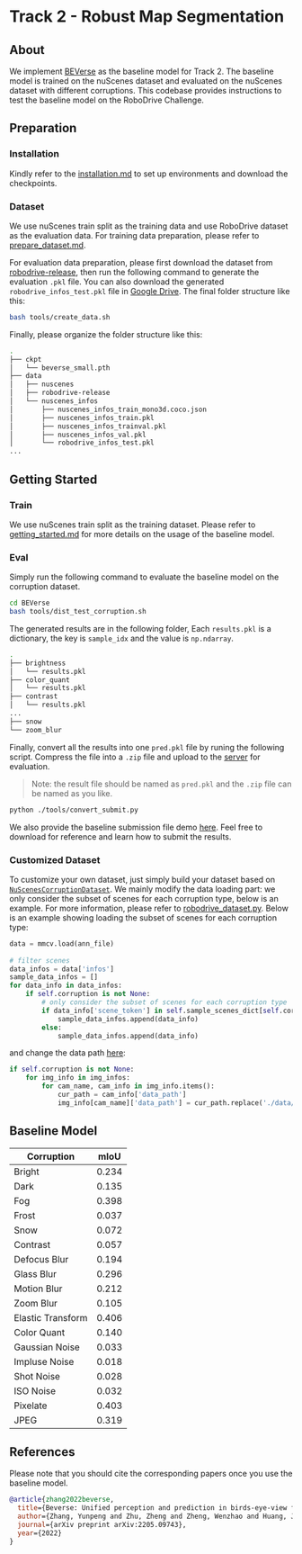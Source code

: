 # Track 2 - Robust Map Segmentation

## About

We implement [BEVerse](https://arxiv.org/abs/2205.09743) as the baseline model for Track 2. The baseline model is trained on the nuScenes dataset and evaluated on the nuScenes dataset with different corruptions. This codebase provides instructions to test the baseline model on the RoboDrive Challenge.

## Preparation

### Installation

Kindly refer to the [installation.md](BEVerse/docs/installation.md) to set up environments and download the checkpoints.

### Dataset

We use nuScenes train split as the training data and use RoboDrive dataset as the evaluation data. For training data preparation, please refer to [prepare_dataset.md](BEVerse/docs/data_preparation.md). 

For evaluation data preparation, please first download the dataset from [robodrive-release](https://drive.google.com/file/d/1FEiBlX9SV69DEaHVfpKcWjkTZQAVSfvw/view?usp=drive_link), then run the following command to generate the evaluation `.pkl` file. You can also download the generated `robodrive_infos_test.pkl` file in [Google Drive](https://drive.google.com/drive/folders/1fd1SCkS2uB1l4PS8S5Le1i4q32X2u8PQ?usp=drive_link). The final folder structure like this:

```bash
bash tools/create_data.sh
```

Finally, please organize the folder structure like this:

```bash
.
├── ckpt
│   └── beverse_small.pth
├── data
│   ├── nuscenes
│   ├── robodrive-release
│   └── nuscenes_infos
│       ├── nuscenes_infos_train_mono3d.coco.json
│       ├── nuscenes_infos_train.pkl
│       ├── nuscenes_infos_trainval.pkl
│       ├── nuscenes_infos_val.pkl
│       └── robodrive_infos_test.pkl
...
```

## Getting Started

### Train

We use nuScenes train split as the training dataset. Please refer to [getting_started.md](BEVerse/docs/getting_started.md) for more details on the usage of the baseline model.

### Eval

Simply run the following command to evaluate the baseline model on the corruption dataset.

```bash
cd BEVerse
bash tools/dist_test_corruption.sh
```

The generated results are in the following folder, Each `results.pkl` is a dictionary, the key is `sample_idx` and the value is `np.ndarray`.

```bash
.
├── brightness
│   └── results.pkl
├── color_quant
│   └── results.pkl
├── contrast
│   └── results.pkl
...
├── snow
└── zoom_blur
```

Finally, convert all the results into one `pred.pkl` file by runing the following script. Compress the file into a `.zip` file and upload to the [server](https://codalab.lisn.upsaclay.fr/competitions/17062) for evaluation. 
> Note: the result file should be named as `pred.pkl` and the `.zip` file can be named as you like.
```bash
python ./tools/convert_submit.py
``` 

We also provide the baseline submission file demo [here](https://drive.google.com/drive/folders/1fd1SCkS2uB1l4PS8S5Le1i4q32X2u8PQ?usp=drive_link). Feel free to download for reference and learn how to submit the results.

### Customized Dataset

To customize your own dataset, just simply build your dataset based on [`NuScenesCorruptionDataset`](./BEVerse/projects/mmdet3d_plugin/datasets/corruption_dataset.py#18). We mainly modify the data loading part: we only consider the subset of scenes for each corruption type, below is an example. For more information, please refer to [robodrive_dataset.py](BEVerse/projects/mmdet3d_plugin/datasets/robodrive_dataset.py). Below is an example showing loading the subset of scenes for each corruption type:

```python
data = mmcv.load(ann_file)
        
# filter scenes
data_infos = data['infos']
sample_data_infos = []
for data_info in data_infos:
    if self.corruption is not None:
        # only consider the subset of scenes for each corruption type
        if data_info['scene_token'] in self.sample_scenes_dict[self.corruption]:
            sample_data_infos.append(data_info)
        else:
            sample_data_infos.append(data_info)
```

and change the data path [here](BEVerse/projects/mmdet3d_plugin/datasets/robodrive_dataset.py#L405):

```python
if self.corruption is not None:
    for img_info in img_infos:
        for cam_name, cam_info in img_info.items():
            cur_path = cam_info['data_path']
            img_info[cam_name]['data_path'] = cur_path.replace('./data/nuscenes', osp.join(self.corruption_root, self.corruption))
```


## Baseline Model

| Corruption        | mIoU  |
| ----------------- | ----- |
| Bright            | 0.234 |
| Dark              | 0.135 |
| Fog               | 0.398 |
| Frost             | 0.037 |
| Snow              | 0.072 |
| Contrast          | 0.057 |
| Defocus Blur      | 0.194 |
| Glass Blur        | 0.296 |
| Motion Blur       | 0.212 |
| Zoom Blur         | 0.105 |
| Elastic Transform | 0.406 |
| Color Quant       | 0.140 |
| Gaussian Noise    | 0.033 |
| Impluse Noise     | 0.018 |
| Shot Noise        | 0.028 |
| ISO Noise         | 0.032 |
| Pixelate          | 0.403 |
| JPEG              | 0.319 |

## References

Please note that you should cite the corresponding papers once you use the baseline model.
```bibtex
@article{zhang2022beverse,
  title={Beverse: Unified perception and prediction in birds-eye-view for vision-centric autonomous driving},
  author={Zhang, Yunpeng and Zhu, Zheng and Zheng, Wenzhao and Huang, Junjie and Huang, Guan and Zhou, Jie and Lu, Jiwen},
  journal={arXiv preprint arXiv:2205.09743},
  year={2022}
}
```
